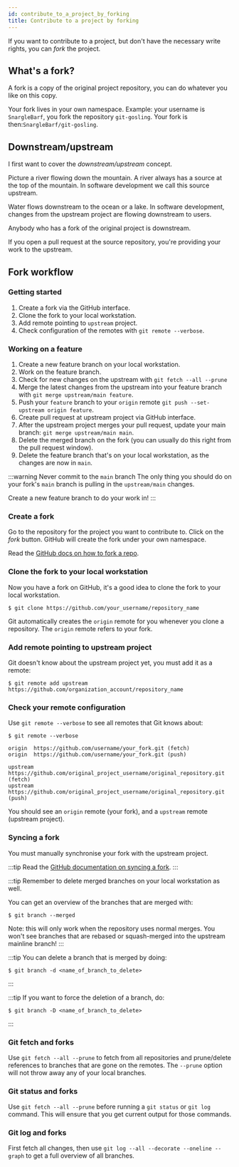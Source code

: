 ```yaml
---
id: contribute_to_a_project_by_forking
title: Contribute to a project by forking
---
```


If you want to contribute to a project, but don't have the necessary write rights, you can _fork_ the project.

## What's a fork?

A fork is a copy of the original project repository, you can do whatever you like on this copy.

Your fork lives in your own namespace.
Example: your username is `SnargleBarf`, you fork the repository `git-gosling`.
Your fork is then:`SnargleBarf/git-gosling`.

## Downstream/upstream

I first want to cover the _downstream/upstream_ concept.

Picture a river flowing down the mountain.
A river always has a source at the top of the mountain.
In software development we call this source upstream.

Water flows downstream to the ocean or a lake.
In software development, changes from the upstream project are flowing downstream to users.

Anybody who has a fork of the original project is downstream.

If you open a pull request at the source repository, you're providing your work to the upstream.

## Fork workflow

### Getting started

1. Create a fork via the GitHub interface.
1. Clone the fork to your local workstation.
1. Add remote pointing to `upstream` project.
1. Check configuration of the remotes with `git remote --verbose`.

### Working on a feature

1. Create a new feature branch on your local workstation.
1. Work on the feature branch.
1. Check for new changes on the upstream with `git fetch --all --prune`
1. Merge the latest changes from the upstream into your feature branch with `git merge upstream/main feature`.
1. Push your `feature` branch to your `origin` remote `git push --set-upstream origin feature`.
1. Create pull request at upstream project via GitHub interface.
1. After the upstream project merges your pull request, update your main branch: `git merge upstream/main main`.
1. Delete the merged branch on the fork (you can usually do this right from the pull request window).
1. Delete the feature branch that's on your local workstation, as the changes are now in `main`.

:::warning Never commit to the `main` branch
The only thing you should do on your fork's `main` branch is pulling in the `upstream/main` changes.

Create a new feature branch to do your work in!
:::

### Create a fork

Go to the repository for the project you want to contribute to.
Click on the _fork_ button.
GitHub will create the fork under your own namespace.

Read the [GitHub docs on how to fork a repo](https://docs.github.com/en/free-pro-team@latest/github/getting-started-with-github/fork-a-repo).

### Clone the fork to your local workstation

Now you have a fork on GitHub, it's a good idea to clone the fork to your local workstation.

```git
$ git clone https://github.com/your_username/repository_name
```

Git automatically creates the `origin` remote for you whenever you clone a repository.
The `origin` remote refers to your fork.

### Add remote pointing to upstream project

Git doesn't know about the upstream project yet, you must add it as a remote:

```git
$ git remote add upstream https://github.com/organization_account/repository_name
```

### Check your remote configuration

Use `git remote --verbose` to see all remotes that Git knows about:

```git
$ git remote --verbose

origin	https://github.com/username/your_fork.git (fetch)
origin	https://github.com/username/your_fork.git (push)

upstream https://github.com/original_project_username/original_repository.git (fetch)
upstream https://github.com/original_project_username/original_repository.git (push)
```

You should see an `origin` remote (your fork), and a `upstream` remote (upstream project).

### Syncing a fork

You must manually synchronise your fork with the upstream project.

:::tip
Read the [GitHub documentation on syncing a fork](https://docs.github.com/en/free-pro-team@latest/github/collaborating-with-issues-and-pull-requests/syncing-a-fork).
:::

:::tip
Remember to delete merged branches on your local workstation as well.

You can get an overview of the branches that are merged with:

```git
$ git branch --merged
```

Note: this will only work when the repository uses normal merges.
You won't see branches that are rebased or squash-merged into the upstream mainline branch!
:::

:::tip
You can delete a branch that is merged by doing:

```git
$ git branch -d <name_of_branch_to_delete>
```

:::

:::tip
If you want to force the deletion of a branch, do:

```git
$ git branch -D <name_of_branch_to_delete>
```

:::

### Git fetch and forks

Use `git fetch --all --prune` to fetch from all repositories and prune/delete references to branches that are gone on the remotes.
The `--prune` option will not throw away any of your local branches.

### Git status and forks

Use `git fetch --all --prune` before running a `git status` or `git log` command.
This will ensure that you get current output for those commands.

### Git log and forks

First fetch all changes, then use `git log --all --decorate --oneline --graph` to get a full overview of all branches.
